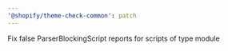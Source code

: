 ```yaml
---
'@shopify/theme-check-common': patch
---
```


Fix false ParserBlockingScript reports for scripts of type module
